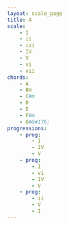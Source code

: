 ```yaml
---
layout: scale_page
title: A
scale:
    - I
    - ii
    - iii
    - IV
    - V
    - vi
    - vii
chords: 
    - A 
    - Bm 
    - C#m 
    - D 
    - E 
    - F#m 
    - G#&#176;
progressions:
    - prog:
        - I
        - IV
        - V
    - prog:
        - I
        - vi
        - IV
        - V
    - prog:
        - ii
        - V
        - I
---
```

